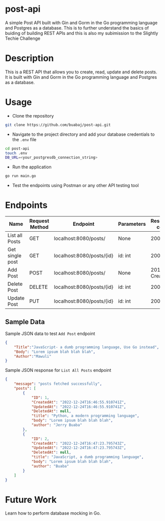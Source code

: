 # post-api
A simple Post API built with Gin and Gorm in the Go programming language and Postgres as a database. This is to further understand the basics of buiding of building REST APIs and this is also my subimission to the Slightly Techie Challenge

# Description

This is a REST API that allows you to create, read, update and delete posts. It is built with Gin and Gorm in the Go programming language and Postgres as a database.

# Usage

- Clone the repository

```bash
git clone https://github.com/buabaj/post-api.git
```

- Navigate to the project directory and add your database credentials to the `.env` file

```bash
cd post-api
touch .env
DB_URL=<your_postgresdb_connection_string>
```


- Run the application

```bash
go run main.go
```

- Test the endpoints using Postman or any other API testing tool

# Endpoints

| Name | Request Method | Endpoint | Parameters | Response code |
| --- | --- | --- | --- | --- |
| List all Posts | GET | localhost:8080/posts/ | None | 200 OK |
| Get single post | GET | localhost:8080/posts/{id} | id: int | 200 OK |
| Add Post | POST | localhost:8080/posts/ | None | 201 Created |
| Delete Post | DELETE | localhost:8080/posts/{id} | id: int | 200 OK |
| Update Post | PUT | localhost:8080/posts/{id} | id: int | 200 OK |

## Sample Data

Sample JSON data to test `Add Post` endpoint

```json
{
    "Title":"JavaScript- a dumb programming language, Use Go instead",
    "Body": "Lorem ipsum blah blah blah",
    "Author":"Mawuli"
}
```

Sample JSON response for `List All Posts` endpoint

```json
{
    "message": "posts fetched successfully",
    "posts": [
        {
            "ID": 1,
            "CreatedAt": "2022-12-24T16:46:55.910741Z",
            "UpdatedAt": "2022-12-24T16:46:55.910741Z",
            "DeletedAt": null,
            "title": "Python, a modern programming language",
            "body": "Lorem ipsum blah blah blah",
            "author": "Jerry Buaba"
        },
        {
            "ID": 2,
            "CreatedAt": "2022-12-24T16:47:23.795743Z",
            "UpdatedAt": "2022-12-24T16:47:23.795743Z",
            "DeletedAt": null,
            "title": "JavaScript, a dumb programming language",
            "body": "Lorem ipsum blah blah blah",
            "author": "Buaba"
        }
    ]
}
```

# Future Work

Learn how to perform database mocking in Go.